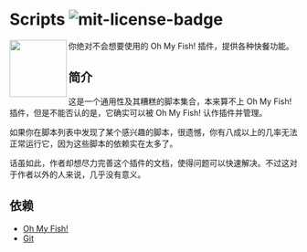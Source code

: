 # Scripts ![mit-license-badge][mit-license-badge-url]

<img align="left" width="100px" src="https://cdn.rawgit.com/oh-my-fish/oh-my-fish/e4f1c2e0219a17e2c748b824004c8d0b38055c16/docs/logo.svg"/>
你绝对不会想要使用的 Oh My Fish! 插件，提供各种快餐功能。

## 简介

这是一个通用性及其糟糕的脚本集合，本来算不上 Oh My Fish! 插件，但是不能否认的是，它确实可以被 Oh My Fish! 认作插件并管理。

如果你在脚本列表中发现了某个感兴趣的脚本，很遗憾，你有八成以上的几率无法正常运行它，因为这些脚本的依赖实在太多了。

话虽如此，作者却想尽力完善这个插件的文档，使得问题可以快速解决。不过这对于作者以外的人来说，几乎没有意义。

## 依赖

* [Oh My Fish!][oh-my-fish-url]
* [Git][git-url]

[mit-license-badge-url]: https://img.shields.io/badge/license-MIT-007EC7.svg
[oh-my-fish-url]: https://github.com/oh-my-fish
[git-url]: https://git-scm.com/
